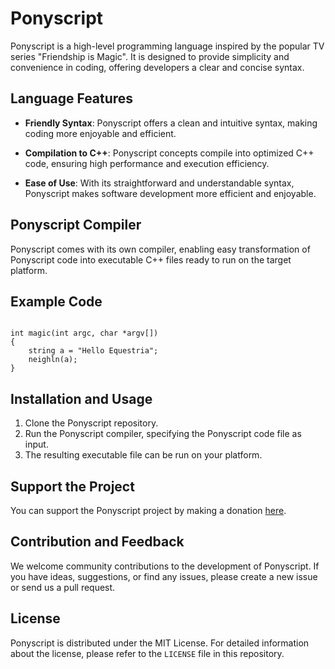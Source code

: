 # Ponyscript

Ponyscript is a high-level programming language inspired by the popular TV series "Friendship is Magic". It is designed to provide simplicity and convenience in coding, offering developers a clear and concise syntax.

## Language Features

- **Friendly Syntax**: Ponyscript offers a clean and intuitive syntax, making coding more enjoyable and efficient.

- **Compilation to C++**: Ponyscript concepts compile into optimized C++ code, ensuring high performance and execution efficiency.

- **Ease of Use**: With its straightforward and understandable syntax, Ponyscript makes software development more efficient and enjoyable.

## Ponyscript Compiler

Ponyscript comes with its own compiler, enabling easy transformation of Ponyscript code into executable C++ files ready to run on the target platform.

## Example Code

```ponyscript

int magic(int argc, char *argv[])
{
	string a = "Hello Equestria";
	neighln(a);
}
```

## Installation and Usage

1. Clone the Ponyscript repository.
2. Run the Ponyscript compiler, specifying the Ponyscript code file as input.
3. The resulting executable file can be run on your platform.

## Support the Project

You can support the Ponyscript project by making a donation [here](https://www.donationalerts.com/r/sanya_fritz).

## Contribution and Feedback

We welcome community contributions to the development of Ponyscript. If you have ideas, suggestions, or find any issues, please create a new issue or send us a pull request.

## License

Ponyscript is distributed under the MIT License. For detailed information about the license, please refer to the `LICENSE` file in this repository.
